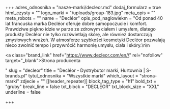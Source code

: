 +++
adres_odnosnika = "nasze-marki/decleor.md"
dodaj_formularz = true
html_czysty = ""
logo_marki = "/uploads/group-183.jpg"
meta_opis = ""
meta_robots = ""
name = "Decléor"
opis_pod_naglowiekm = "Od ponad 40 lat francuska marka Decléor oferuje dobre samopoczucie i komfort. Prawdziwe piękno idzie w parze ze zdrowym ciałem i umysłem, dlatego produkty Decléor nie tylko rozświetlają skórę, ale również dostarczają zmysłowych wrażeń. W atmosferze szybkości kosmetyki Decléor pozwalają nieco zwolnić tempo i przywrócić harmonię umysłu, ciała i skóry.\n\n    <p><a class=\"brand_link\" href=\"https://www.decleor.com/en/\" rel=\"nofollow\" target=\"_blank\">Strona producenta</a></p>"
slug = "decleor"
title = "Decléor - Dystrybutor marki, Hurtownia | S-brands.pl"
tytul_odnosnika = "Wszystkie marki"
which_layout = "strona-marki"
zdjecie = ""
[[header_repeater]]
block_tag_type = "h1"
bold_txt = "gruby"
break_line = false
txt_block = "DECLEOR"
txt_block_size = "XXL"
underline = false

+++
